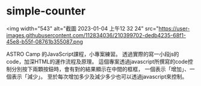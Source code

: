 # simple-counter
<img width="543" alt="截圖 2023-01-04 上午12 32 24" src="https://user-images.githubusercontent.com/112834036/210399702-dedb4235-68f1-45e8-b55f-08761b355087.png

ASTRO Camp 的JavaScript課程，小專案練習。
透過實際的寫一小段js的code，加深HTML的運作流程及原理。
這個專案透過javascript所撰寫的code控制分別按下兩顆按鈕時，會有對的結果顯示在中間的框框，
一個表示「增加」、一個表示「減少」。
至於每次增加多少及減少多少也可以透過javascript來控制。
